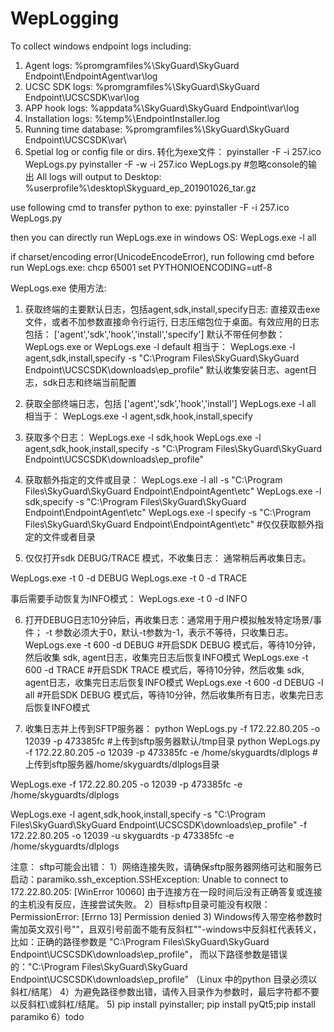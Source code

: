 # WepLogging
To collect windows endpoint logs including:
1. Agent logs: %promgramfiles%\SkyGuard\SkyGuard Endpoint\EndpointAgent\var\log
2. UCSC SDK logs: %promgramfiles%\SkyGuard\SkyGuard Endpoint\UCSCSDK\var\log
3. APP hook logs: %appdata%\SkyGuard\SkyGuard Endpoint\var\log
4. Installation logs: %temp%\EndpointInstaller.log
5. Running time database: %promgramfiles%\SkyGuard\SkyGuard Endpoint\UCSCSDK\var\
6. Spetial log or config file or dirs.
转化为exe文件：
pyinstaller -F -i 257.ico WepLogs.py
pyinstaller -F -w -i 257.ico WepLogs.py  #忽略console的输出
All logs will output to Desktop:
%userprofile%\desktop\Skyguard_ep_201901026_tar.gz


use following cmd to transfer python to exe:
pyinstaller -F -i 257.ico WepLogs.py

then you can directly run WepLogs.exe in windows OS:
WepLogs.exe -l all

if charset/encoding error(UnicodeEncodeError), run following cmd before run WepLogs.exe:
chcp 65001
set PYTHONIOENCODING=utf-8



WepLogs.exe 使用方法:
1. 获取终端的主要默认日志，包括agent,sdk,install,specify日志: 直接双击exe文件，或者不加参数直接命令行运行, 日志压缩包位于桌面。有效应用的日志包括：
['agent','sdk','hook','install','specify']
默认不带任何参数： 
WepLogs.exe 
or WepLogs.exe  -l default
相当于： WepLogs.exe  -l agent,sdk,install,specify -s "C:\Program Files\SkyGuard\SkyGuard Endpoint\UCSCSDK\downloads\ep_profile"
默认收集安装日志、agent日志，sdk日志和终端当前配置
2. 获取全部终端日志，包括 ['agent','sdk','hook','install']
WepLogs.exe  -l all
相当于：
WepLogs.exe  -l agent,sdk,hook,install,specify 

3. 获取多个日志：
WepLogs.exe  -l sdk,hook
WepLogs.exe  -l agent,sdk,hook,install,specify -s "C:\Program Files\SkyGuard\SkyGuard Endpoint\UCSCSDK\downloads\ep_profile"

4. 获取额外指定的文件或目录：
WepLogs.exe -l all -s "C:\Program Files\SkyGuard\SkyGuard Endpoint\EndpointAgent\etc"
WepLogs.exe -l sdk,specify -s "C:\Program Files\SkyGuard\SkyGuard Endpoint\EndpointAgent\etc"
WepLogs.exe -l specify -s "C:\Program Files\SkyGuard\SkyGuard Endpoint\EndpointAgent\etc"  #仅仅获取额外指定的文件或者目录

5. 仅仅打开sdk DEBUG/TRACE 模式，不收集日志： 通常稍后再收集日志。

WepLogs.exe  -t 0 -d DEBUG
WepLogs.exe  -t 0 -d TRACE

事后需要手动恢复为INFO模式：
WepLogs.exe  -t 0 -d INFO

6. 打开DEBUG日志10分钟后，再收集日志：通常用于用户模拟触发特定场景/事件； -t 参数必须大于0，默认-t参数为-1，表示不等待，只收集日志。
WepLogs.exe  -t 600 -d DEBUG                #开启SDK DEBUG 模式后，等待10分钟，然后收集 sdk, agent日志，收集完日志后恢复INFO模式
WepLogs.exe  -t 600 -d TRACE								#开启SDK TRACE 模式后，等待10分钟，然后收集 sdk, agent日志，收集完日志后恢复INFO模式
WepLogs.exe  -t 600 -d DEBUG	-l all				#开启SDK DEBUG 模式后，等待10分钟，然后收集所有日志，收集完日志后恢复INFO模式

7. 收集日志并上传到SFTP服务器：
python WepLogs.py -f 172.22.80.205 -o 12039 -p 473385fc #上传到sftp服务器默认/tmp目录
python WepLogs.py -f 172.22.80.205 -o 12039 -p 473385fc -e /home/skyguardts/dlplogs #上传到sftp服务器/home/skyguardts/dlplogs目录

WepLogs.exe -f 172.22.80.205 -o 12039 -p 473385fc -e /home/skyguardts/dlplogs

WepLogs.exe  -l agent,sdk,hook,install,specify -s "C:\Program Files\SkyGuard\SkyGuard Endpoint\UCSCSDK\downloads\ep_profile"  -f 172.22.80.205 -o 12039 -u skyguardts -p 473385fc -e /home/skyguardts/dlplogs

注意：
sftp可能会出错：
1）网络连接失败，请确保sftp服务器网络可达和服务已启动：paramiko.ssh_exception.SSHException: Unable to connect to 172.22.80.205: [WinError 10060] 由于连接方在一段时间后没有正确答复或连接的主机没有反应，连接尝试失败。
2）目标sftp目录可能没有权限：PermissionError: [Errno 13] Permission denied
3) Windows传入带空格参数时需加英文双引号""，且双引号前面不能有反斜杠"\"-windows中反斜杠代表转义，比如：正确的路径参数是 "C:\Program Files\SkyGuard\SkyGuard Endpoint\UCSCSDK\downloads\ep_profile"， 而以下路径参数是错误的："C:\Program Files\SkyGuard\SkyGuard Endpoint\UCSCSDK\downloads\ep_profile\"
（Linux 中的python 目录必须以斜杠/结尾）
4）为避免路径参数出错，请传入目录作为参数时，最后字符都不要以反斜杠\或斜杠/结尾。
5) pip install pyinstaller; pip install pyQt5;pip install paramiko
6）todo
